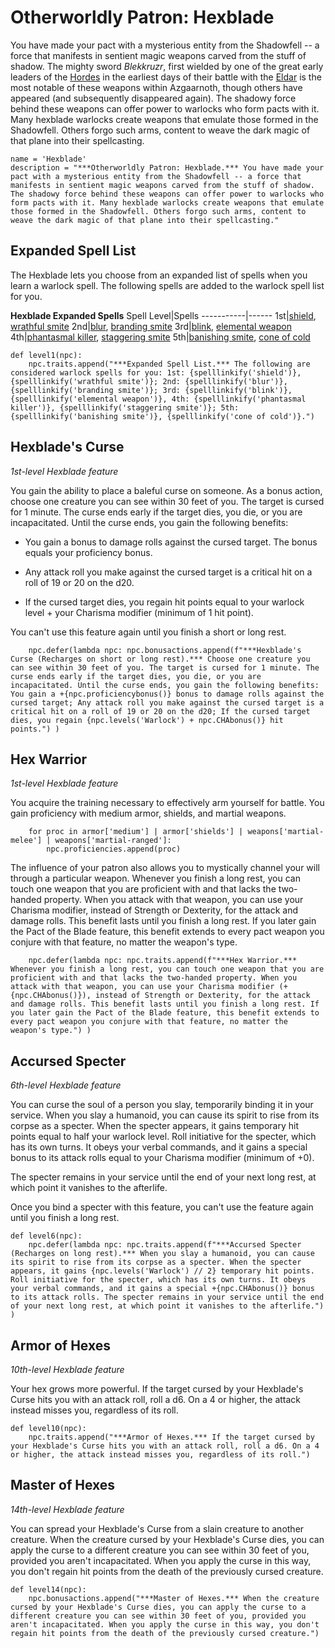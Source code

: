 # Otherworldly Patron: Hexblade
You have made your pact with a mysterious entity from the Shadowfell -- a force that manifests in sentient magic weapons carved from the stuff of shadow. The mighty sword *Blekkruzr*, first wielded by one of the great early leaders of the [Hordes](../../Races/index.md#hordes) in the earliest days of their battle with the [Eldar](../../History/Eldar.md) is the most notable of these weapons within Azgaarnoth, though others have appeared (and subsequently disappeared again). The shadowy force behind these weapons can offer power to warlocks who form pacts with it. Many hexblade warlocks create weapons that emulate those formed in the Shadowfell. Others forgo such arms, content to weave the dark magic of that plane into their spellcasting.

```
name = 'Hexblade'
description = "***Otherworldly Patron: Hexblade.*** You have made your pact with a mysterious entity from the Shadowfell -- a force that manifests in sentient magic weapons carved from the stuff of shadow. The shadowy force behind these weapons can offer power to warlocks who form pacts with it. Many hexblade warlocks create weapons that emulate those formed in the Shadowfell. Others forgo such arms, content to weave the dark magic of that plane into their spellcasting."
```

## Expanded Spell List
The Hexblade lets you choose from an expanded list of spells when you learn a warlock spell. The following spells are added to the warlock spell list for you.

**Hexblade Expanded Spells**
Spell Level|Spells
-----------|------
1st|[shield](../../Magic/Spells/shield.md), [wrathful smite](../../Magic/Spells/wrathful-smite.md)
2nd|[blur](../../Magic/Spells/blur.md), [branding smite](../../Magic/Spells/branding-smite.md)
3rd|[blink](../../Magic/Spells/blink.md), [elemental weapon](../../Magic/Spells/elemental-weapon.md)
4th|[phantasmal killer](../../Magic/Spells/phantasmal-killer.md), [staggering smite](../../Magic/Spells/staggering-smite.md)
5th|[banishing smite](../../Magic/Spells/banishing-smite.md), [cone of cold](../../Magic/Spells/cone-of-cold.md)

```
def level1(npc):
    npc.traits.append("***Expanded Spell List.*** The following are considered warlock spells for you: 1st: {spelllinkify('shield')}, {spelllinkify('wrathful smite')}; 2nd: {spelllinkify('blur')}, {spelllinkify('branding smite')}; 3rd: {spelllinkify('blink')}, {spelllinkify('elemental weapon')}, 4th: {spelllinkify('phantasmal killer')}, {spelllinkify('staggering smite')}; 5th: {spelllinkify('banishing smite')}, {spelllinkify('cone of cold')}.") 
```

## Hexblade's Curse
*1st-level Hexblade feature*

You gain the ability to place a baleful curse on someone. As a bonus action, choose one creature you can see within 30 feet of you. The target is cursed for 1 minute. The curse ends early if the target dies, you die, or you are incapacitated. Until the curse ends, you gain the following benefits:

* You gain a bonus to damage rolls against the cursed target. The bonus equals your proficiency bonus.

* Any attack roll you make against the cursed target is a critical hit on a roll of 19 or 20 on the d20.

* If the cursed target dies, you regain hit points equal to your warlock level + your Charisma modifier (minimum of 1 hit point).

You can't use this feature again until you finish a short or long rest.

```
    npc.defer(lambda npc: npc.bonusactions.append(f"***Hexblade's Curse (Recharges on short or long rest).*** Choose one creature you can see within 30 feet of you. The target is cursed for 1 minute. The curse ends early if the target dies, you die, or you are incapacitated. Until the curse ends, you gain the following benefits: You gain a +{npc.proficiencybonus()} bonus to damage rolls against the cursed target; Any attack roll you make against the cursed target is a critical hit on a roll of 19 or 20 on the d20; If the cursed target dies, you regain {npc.levels('Warlock') + npc.CHAbonus()} hit points.") )
```

## Hex Warrior
*1st-level Hexblade feature*

You acquire the training necessary to effectively arm yourself for battle. You gain proficiency with medium armor, shields, and martial weapons.

```
    for proc in armor['medium'] | armor['shields'] | weapons['martial-melee'] | weapons['martial-ranged']:
        npc.proficiencies.append(proc)
```

The influence of your patron also allows you to mystically channel your will through a particular weapon. Whenever you finish a long rest, you can touch one weapon that you are proficient with and that lacks the two-handed property. When you attack with that weapon, you can use your Charisma modifier, instead of Strength or Dexterity, for the attack and damage rolls. This benefit lasts until you finish a long rest. If you later gain the Pact of the Blade feature, this benefit extends to every pact weapon you conjure with that feature, no matter the weapon's type.

```
    npc.defer(lambda npc: npc.traits.append(f"***Hex Warrior.*** Whenever you finish a long rest, you can touch one weapon that you are proficient with and that lacks the two-handed property. When you attack with that weapon, you can use your Charisma modifier (+{npc.CHAbonus()}), instead of Strength or Dexterity, for the attack and damage rolls. This benefit lasts until you finish a long rest. If you later gain the Pact of the Blade feature, this benefit extends to every pact weapon you conjure with that feature, no matter the weapon's type.") )
```

## Accursed Specter
*6th-level Hexblade feature*

You can curse the soul of a person you slay, temporarily binding it in your service. When you slay a humanoid, you can cause its spirit to rise from its corpse as a specter. When the specter appears, it gains temporary hit points equal to half your warlock level. Roll initiative for the specter, which has its own turns. It obeys your verbal commands, and it gains a special bonus to its attack rolls equal to your Charisma modifier (minimum of +0).

The specter remains in your service until the end of your next long rest, at which point it vanishes to the afterlife.

Once you bind a specter with this feature, you can't use the feature again until you finish a long rest.

```
def level6(npc):
    npc.defer(lambda npc: npc.traits.append(f"***Accursed Specter (Recharges on long rest).*** When you slay a humanoid, you can cause its spirit to rise from its corpse as a specter. When the specter appears, it gains {npc.levels('Warlock') // 2} temporary hit points. Roll initiative for the specter, which has its own turns. It obeys your verbal commands, and it gains a special +{npc.CHAbonus()} bonus to its attack rolls. The specter remains in your service until the end of your next long rest, at which point it vanishes to the afterlife.") )
```

## Armor of Hexes
*10th-level Hexblade feature*

Your hex grows more powerful. If the target cursed by your Hexblade's Curse hits you with an attack roll, roll a d6. On a 4 or higher, the attack instead misses you, regardless of its roll.

```
def level10(npc):
    npc.traits.append("***Armor of Hexes.*** If the target cursed by your Hexblade's Curse hits you with an attack roll, roll a d6. On a 4 or higher, the attack instead misses you, regardless of its roll.")
```

## Master of Hexes
*14th-level Hexblade feature*

You can spread your Hexblade's Curse from a slain creature to another creature. When the creature cursed by your Hexblade's Curse dies, you can apply the curse to a different creature you can see within 30 feet of you, provided you aren't incapacitated. When you apply the curse in this way, you don't regain hit points from the death of the previously cursed creature.

```
def level14(npc):
    npc.bonusactions.append("***Master of Hexes.*** When the creature cursed by your Hexblade's Curse dies, you can apply the curse to a different creature you can see within 30 feet of you, provided you aren't incapacitated. When you apply the curse in this way, you don't regain hit points from the death of the previously cursed creature.")
```
